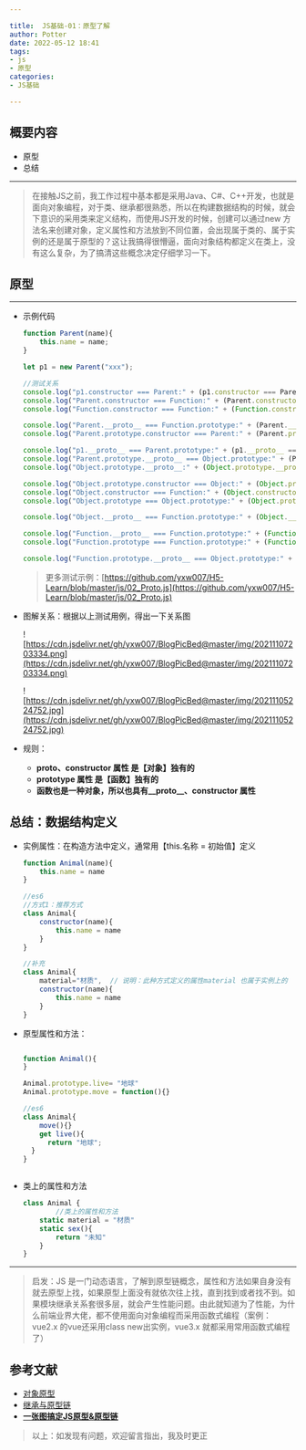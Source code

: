 ```yaml
---

title:  JS基础-01：原型了解
author: Potter
date: 2022-05-12 18:41
tags: 
- js
- 原型
categories: 
- JS基础

---
```



## 概要内容

- 原型
- 总结

---

> 在接触JS之前，我工作过程中基本都是采用Java、C#、C++开发，也就是面向对象编程，对于类、继承都很熟悉，所以在构建数据结构的时候，就会下意识的采用类来定义结构，而使用JS开发的时候，创建可以通过new 方法名来创建对象，定义属性和方法放到不同位置，会出现属于类的、属于实例的还是属于原型的？这让我搞得很懵逼，面向对象结构都定义在类上，没有这么复杂，为了搞清这些概念决定仔细学习一下。
>

<!--more-->

## 原型

---

- 示例代码
    
    ```jsx
    function Parent(name){
        this.name = name;
    }
    
    let p1 = new Parent("xxx");
    
    //测试关系
    console.log("p1.constructor === Parent:" + (p1.constructor === Parent));//true
    console.log("Parent.constructor === Function:" + (Parent.constructor === Function));//true
    console.log("Function.constructor === Function:" + (Function.constructor === Function));//true
    
    console.log("Parent.__proto__ === Function.prototype:" + (Parent.__proto__ === Function.prototype));//true
    console.log("Parent.prototype.constructor === Parent:" + (Parent.prototype.constructor === Parent));//true
    
    console.log("p1.__proto__ === Parent.prototype:" + (p1.__proto__ === Parent.prototype));//true
    console.log("Parent.prototype.__proto__ === Object.prototype:" + (Parent.prototype.__proto__ === Object.prototype));//true
    console.log("Object.prototype.__proto__:" + (Object.prototype.__proto__));//null
    
    console.log("Object.prototype.constructor === Object:" + (Object.prototype.constructor === Object));//ture
    console.log("Object.constructor === Function:" + (Object.constructor === Function));//ture
    console.log("Object.prototype === Object.prototype:" + (Object.prototype === Object.prototype));//ture
    
    console.log("Object.__proto__ === Function.prototype:" + (Object.__proto__ === Function.prototype));//ture
    
    console.log("Function.__proto__ === Function.prototype:" + (Function.__proto__ === Function.prototype));//ture
    console.log("Function.prototype === Function.prototype:" + (Function.prototype === Function.prototype));//ture
    
    console.log("Function.prototype.__proto__ === Object.prototype:" + (Function.prototype.__proto__ === Object.prototype));//ture
    ```
    > 更多测试示例：[https://github.com/yxw007/H5-Learn/blob/master/js/02_Proto.js](https://github.com/yxw007/H5-Learn/blob/master/js/02_Proto.js)
    > 
    
- 图解关系：根据以上测试用例，得出一下关系图
    
    ![https://cdn.jsdelivr.net/gh/yxw007/BlogPicBed@master/img/20211107203334.png](https://cdn.jsdelivr.net/gh/yxw007/BlogPicBed@master/img/20211107203334.png)
    
    ![https://cdn.jsdelivr.net/gh/yxw007/BlogPicBed@master/img/20211105224752.jpg](https://cdn.jsdelivr.net/gh/yxw007/BlogPicBed@master/img/20211105224752.jpg)
    
    
- 规则：
    - **__proto__、constructor 属性 是【对象】独有的**
    - **prototype 属性 是【函数】独有的**
    - **函数也是一种对象，所以也具有__proto__、constructor 属性**

## 总结：数据结构定义

- 实例属性：在构造方法中定义，通常用【this.名称 = 初始值】定义
    
    ```jsx
    function Animal(name){
    	this.name = name
    }
    
    //es6
    //方式1：推荐方式
    class Animal{
    	constructor(name){
    		this.name = name
    	}
    }
    
    //补充
    class Animal{
    	material="材质",  // 说明：此种方式定义的属性material 也属于实例上的
    	constructor(name){
    		this.name = name
    	}
    }
    ```
    
- 原型属性和方法：
    
    ```jsx
    
    function Animal(){
    }
    
    Animal.prototype.live= "地球"
    Animal.prototype.move = function(){}
    
    //es6
    class Animal{
    	move(){}
    	get live(){
          return "地球";
      }
    }
    ```
    ```
    
- 类上的属性和方法
    
    ```jsx
    class Animal {
    		//类上的属性和方法
        static material = "材质"
        static sex(){
            return "未知"
        }
    }
    ```
    

---

> 启发：JS 是一门动态语言，了解到原型链概念，属性和方法如果自身没有就去原型上找，如果原型上面没有就依次往上找，直到找到或者找不到。如果模块继承关系套很多层，就会产生性能问题。由此就知道为了性能，为什么前端业界大佬，都不使用面向对象编程而采用函数式编程（案例：vue2.x 的vue还采用class new出实例，vue3.x 就都采用常用函数式编程了）
> 

## 参考文献

- [对象原型](https://developer.mozilla.org/zh-CN/docs/Learn/JavaScript/Objects/Object_prototypes)
- [继承与原型链](https://developer.mozilla.org/zh-CN/docs/Web/JavaScript/Inheritance_and_the_prototype_chain)
- **[一张图搞定JS原型&原型链](https://segmentfault.com/a/1190000021232132)**

 

> 以上：如发现有问题，欢迎留言指出，我及时更正
>